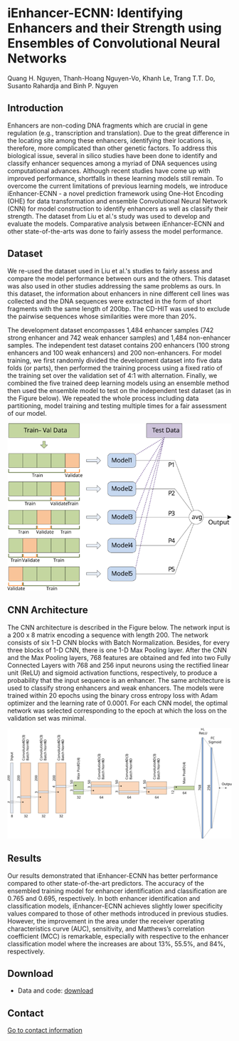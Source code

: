 # iEnhancer-ECNN: Identifying Enhancers and their Strength using Ensembles of Convolutional Neural Networks
Quang H. Nguyen, Thanh-Hoang Nguyen-Vo, Khanh Le, Trang T.T. Do, Susanto Rahardja and Binh P. Nguyen

## Introduction

Enhancers are non-coding DNA fragments which are crucial in gene regulation (e.g., transcription and translation). Due to the great difference in the locating site among these enhancers, identifying their locations is, therefore, more complicated than other genetic factors. To address this biological issue, several in silico studies have been done to identify and classify enhancer sequences among a myriad of DNA sequences using computational advances. Although recent studies have come up with improved performance, shortfalls in these learning models still remain. To overcome the current limitations of previous learning models, we introduce iEnhancer-ECNN - a novel prediction framework using One-Hot Encoding (OHE) for data transformation and ensemble Convolutional Neural Network (CNN) for model construction to identify enhancers as well as classify their strength. The dataset from Liu et al.'s study was used to develop and evaluate the models. Comparative analysis between iEnhancer-ECNN and other state-of-the-arts was done to fairly assess the model performance.

## Dataset

We re-used the dataset used in Liu et al.'s studies to fairly assess and compare the model performance between ours and the others. This dataset was also used in other studies addressing the same problems as ours. In this dataset, the information about enhancers in nine different cell lines was collected and the DNA sequences were extracted in the form of short fragments with the same length of 200bp. The CD-HIT was used to exclude the pairwise sequences whose similarities were more than 20\%.

The development dataset encompasses 1,484 enhancer samples (742 strong enhancer and 742 weak enhancer samples) and 1,484 non-enhancer samples. The independent test dataset contains 200 enhancers (100 strong enhancers and 100 weak enhancers) and 200 non-enhancers. For model training, we first randomly divided the development dataset into five data folds (or parts), then performed the training process using a fixed ratio of the training set over the validation set of 4:1 with alternation. Finally, we combined the five trained deep learning models using an ensemble method then used the ensemble model to test on the independent test dataset (as in the Figure below). We repeated the whole process including data partitioning, model training and testing multiple times for a fair assessment of our model.

<img src="overview.svg?sanitize=true" width="800">

## CNN Architecture

The CNN architecture is described in the Figure below. The network input is a 200 x 8 matrix encoding a sequence with length 200. The network consists of six 1-D CNN blocks with Batch Normalization. Besides, for every three blocks of 1-D CNN, there is one 1-D Max Pooling layer. After the CNN and the Max Pooling layers, 768 features are obtained and fed into two Fully Connected Layers with 768 and 256 input neurons using the rectified linear unit (ReLU) and sigmoid activation functions, respectively, to produce a probability that the input sequence is an enhancer. The same architecture is used to classify strong enhancers and weak enhancers. The models were trained within 20 epochs using the binary cross entropy loss with Adam optimizer and the learning rate of 0.0001. For each CNN model, the optimal network was selected corresponding to the epoch at which the loss on the validation set was minimal.

<img src="cnn.svg?sanitize=true" width="800">

## Results

Our results demonstrated that iEnhancer-ECNN has better performance compared to other state-of-the-art predictors. The accuracy of the ensembled training model for enhancer identification and classification are 0.765 and 0.695, respectively. In both enhancer identification and classification models, iEnhancer-ECNN achieves slightly lower specificity values compared to those of other methods introduced in previous studies. However, the improvement in the area under the receiver operating characteristics curve (AUC), sensitivity, and Matthews’s correlation coefficient (MCC) is remarkable, especially with respective to the enhancer classification model where the increases are about 13%, 55.5%, and 84%, respectively.

## Download

- Data and code: [download](http://homepages.ecs.vuw.ac.nz/~nguyenb5/bioinformatics/enhancers/code_enhancers.zip)

## Contact

[Go to contact information](http://homepages.ecs.vuw.ac.nz/~nguyenb5/contact.html)
